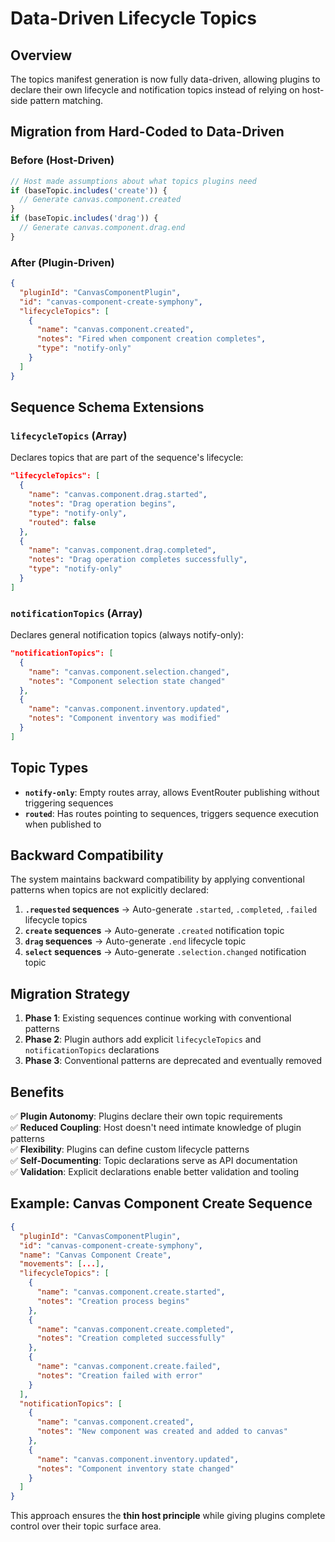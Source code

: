 # Data-Driven Lifecycle Topics

## Overview

The topics manifest generation is now fully data-driven, allowing plugins to declare their own lifecycle and notification topics instead of relying on host-side pattern matching.

## Migration from Hard-Coded to Data-Driven

### Before (Host-Driven)
```javascript
// Host made assumptions about what topics plugins need
if (baseTopic.includes('create')) {
  // Generate canvas.component.created
}
if (baseTopic.includes('drag')) {
  // Generate canvas.component.drag.end  
}
```

### After (Plugin-Driven)
```json
{
  "pluginId": "CanvasComponentPlugin",
  "id": "canvas-component-create-symphony", 
  "lifecycleTopics": [
    {
      "name": "canvas.component.created",
      "notes": "Fired when component creation completes",
      "type": "notify-only"
    }
  ]
}
```

## Sequence Schema Extensions

### `lifecycleTopics` (Array)
Declares topics that are part of the sequence's lifecycle:

```json
"lifecycleTopics": [
  {
    "name": "canvas.component.drag.started",
    "notes": "Drag operation begins", 
    "type": "notify-only",
    "routed": false
  },
  {
    "name": "canvas.component.drag.completed",
    "notes": "Drag operation completes successfully",
    "type": "notify-only" 
  }
]
```

### `notificationTopics` (Array)
Declares general notification topics (always notify-only):

```json
"notificationTopics": [
  {
    "name": "canvas.component.selection.changed",
    "notes": "Component selection state changed"
  },
  {
    "name": "canvas.component.inventory.updated", 
    "notes": "Component inventory was modified"
  }
]
```

## Topic Types

- **`notify-only`**: Empty routes array, allows EventRouter publishing without triggering sequences
- **`routed`**: Has routes pointing to sequences, triggers sequence execution when published to

## Backward Compatibility

The system maintains backward compatibility by applying conventional patterns when topics are not explicitly declared:

1. **`.requested` sequences** → Auto-generate `.started`, `.completed`, `.failed` lifecycle topics
2. **`create` sequences** → Auto-generate `.created` notification topic  
3. **`drag` sequences** → Auto-generate `.end` lifecycle topic
4. **`select` sequences** → Auto-generate `.selection.changed` notification topic

## Migration Strategy

1. **Phase 1**: Existing sequences continue working with conventional patterns
2. **Phase 2**: Plugin authors add explicit `lifecycleTopics` and `notificationTopics` declarations
3. **Phase 3**: Conventional patterns are deprecated and eventually removed

## Benefits

✅ **Plugin Autonomy**: Plugins declare their own topic requirements  
✅ **Reduced Coupling**: Host doesn't need intimate knowledge of plugin patterns  
✅ **Flexibility**: Plugins can define custom lifecycle patterns  
✅ **Self-Documenting**: Topic declarations serve as API documentation  
✅ **Validation**: Explicit declarations enable better validation and tooling  

## Example: Canvas Component Create Sequence

```json
{
  "pluginId": "CanvasComponentPlugin",
  "id": "canvas-component-create-symphony",
  "name": "Canvas Component Create",
  "movements": [...],
  "lifecycleTopics": [
    {
      "name": "canvas.component.create.started",
      "notes": "Creation process begins"
    },
    {
      "name": "canvas.component.create.completed", 
      "notes": "Creation completed successfully"
    },
    {
      "name": "canvas.component.create.failed",
      "notes": "Creation failed with error"
    }
  ],
  "notificationTopics": [
    {
      "name": "canvas.component.created",
      "notes": "New component was created and added to canvas"
    },
    {
      "name": "canvas.component.inventory.updated",
      "notes": "Component inventory state changed"
    }
  ]
}
```

This approach ensures the **thin host principle** while giving plugins complete control over their topic surface area.
